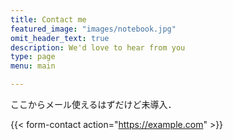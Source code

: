 ```yaml
---
title: Contact me
featured_image: "images/notebook.jpg"
omit_header_text: true
description: We'd love to hear from you
type: page
menu: main

---
```



ここからメール使えるはずだけど未導入．

{{< form-contact action="https://example.com"  >}}
